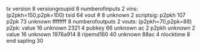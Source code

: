 tx version                  8
versiongroupid              8
numberofinputs              2
vins:     (p2pkh=150,p2pk=100)
    txid                    64
    vout #                  8
    unknown                 2
    scriptsig:
        p2pkh               107
        p2pk                73
    unknown ffffffff        8
numberofoutputs             2
vouts:      (p2pkh=70,p2pk=88)
    p2pk:
        value               16
        unknown 2321        4
        pubkey              66
        unknown ac          2
    p2pkh
        unknown             2
        value               16
        unknown 1976a914    8
        ripemd160           40
        unknown 88ac        4
nlocktime                   8
end sapling                 30
